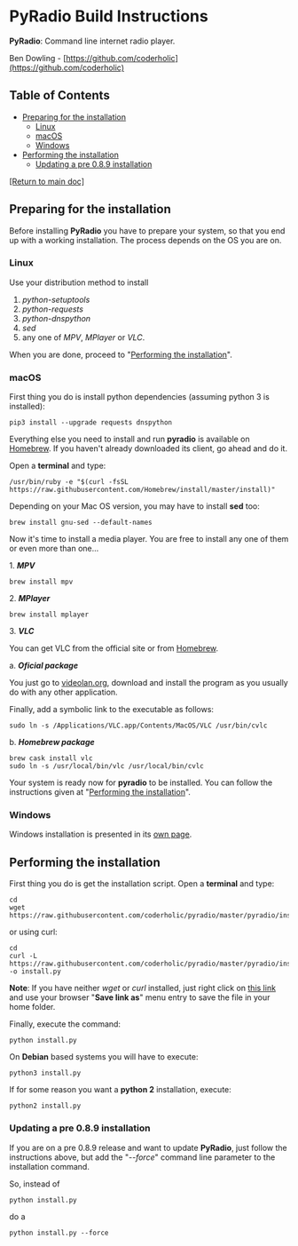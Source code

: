 # PyRadio Build Instructions

**PyRadio**: Command line internet radio player.

Ben Dowling - [https://github.com/coderholic](https://github.com/coderholic)

## Table of Contents
<!-- vim-markdown-toc Marked -->

* [Preparing for the installation](#preparing-for-the-installation)
    * [Linux](#linux)
    * [macOS](#macos)
    * [Windows](#windows)
* [Performing the installation](#performing-the-installation)
    * [Updating a pre 0.8.9 installation](#updating-a-pre-0.8.9-installation)

<!-- vim-markdown-toc -->

[[Return to main doc]](README.md)


## Preparing for the installation

Before installing **PyRadio** you have to prepare your system, so that you end up with a working installation. The process depends on the OS you are on.

### Linux

Use your distribution method to install 

1. *python-setuptools*
2. *python-requests*
3. *python-dnspython*
4. *sed*
5. any one of *MPV*, *MPlayer* or *VLC*.

When you are done, proceed to  "[Performing the installation](#performing-the-installation)".


### macOS

First thing you do is install python dependencies (assuming python 3 is installed):

    pip3 install --upgrade requests dnspython

Everything else you need to install and run **pyradio** is available on [Homebrew](https://github.com/Homebrew/homebrew). If you haven't already downloaded its client, go ahead and do it.

Open a **terminal** and type:

    /usr/bin/ruby -e "$(curl -fsSL https://raw.githubusercontent.com/Homebrew/install/master/install)"

Depending on your Mac OS version, you may have to install **sed** too:

    brew install gnu-sed --default-names

Now it's time to install a media player. You are free to install any one of them or even more than one...

1\. ***MPV***

    brew install mpv

2\. ***MPlayer***

    brew install mplayer

3\. ***VLC***

You  can get VLC from the official site or from [Homebrew](https://github.com/Homebrew/homebrew).

a\. ***Oficial package***

You just go to [videolan.org](http://www.videolan.org/vlc/download-macos.html),  download and install the program as you usually do with any other application.

Finally, add a symbolic link to the executable as follows:

    sudo ln -s /Applications/VLC.app/Contents/MacOS/VLC /usr/bin/cvlc

b\. ***Homebrew package***

    brew cask install vlc
    sudo ln -s /usr/local/bin/vlc /usr/local/bin/cvlc

Your system is ready now for **pyradio** to be installed. You can follow the instructions given at "[Performing the installation](#performing-the-installation)".

### Windows

Windows installation is presented in its [own page](windows.md).

## Performing the installation

First thing you do is get the installation script. Open a **terminal** and type:

    cd
    wget https://raw.githubusercontent.com/coderholic/pyradio/master/pyradio/install.py

or using curl:

    cd
    curl -L https://raw.githubusercontent.com/coderholic/pyradio/master/pyradio/install.py -o install.py

**Note**: If you have neither *wget* or *curl* installed, just right click on [this link](https://raw.githubusercontent.com/coderholic/pyradio/master/pyradio/install.py) and use your browser "**Save link as**" menu entry to save the file in your home folder.

Finally, execute the command:

    python install.py

On **Debian** based systems you will have to execute:

    python3 install.py

If for some reason you want a **python 2** installation, execute:

    python2 install.py

### Updating a pre 0.8.9 installation

If you are on a pre 0.8.9 release and want to update **PyRadio**, just follow the instructions above, but add the "*--force*" command line parameter to the installation command.

So, instead of

    python install.py

do a

    python install.py --force

